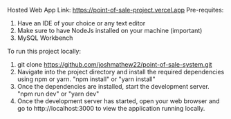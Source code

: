Hosted Web App Link: https://point-of-sale-project.vercel.app
Pre-requites:
1. Have an IDE of your choice or any text editor
2. Make sure to have NodeJs installed on your machine (important)
3. MySQL Workbench

To run this project locally:
1. git clone https://github.com/joshmathew22/point-of-sale-system.git
2. Navigate into the project directory and install the required dependencies using npm or yarn. "npm install" or "yarn install"
3. Once the dependencies are installed, start the development server. "npm run dev" or "yarn dev"
4. Once the development server has started, open your web browser and go to http://localhost:3000 to view the application running locally.
